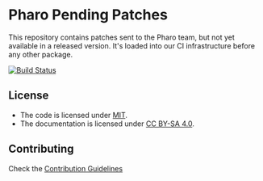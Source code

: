 # Pharo Pending Patches

This repository contains patches sent to the Pharo team, but not yet available in a released version. It's loaded into our CI infrastructure before any other package.

[![Build Status](https://travis-ci.com/Mercap/pharo-pending-patches.svg?branch=release-candidate)](https://travis-ci.com/Mercap/pharo-pending-patches)

## License

- The code is licensed under [MIT](LICENSE).
- The documentation is licensed under [CC BY-SA 4.0](http://creativecommons.org/licenses/by-sa/4.0/).

## Contributing

Check the [Contribution Guidelines](CONTRIBUTING.md)
